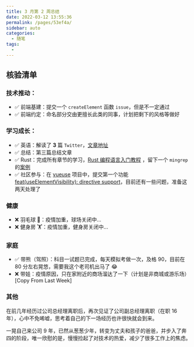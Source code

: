 ```yaml
---
title: 3 月第 2 周总结
date: 2022-03-12 13:55:36
permalink: /pages/53ef4a/
sidebar: auto
categories:
  - 随笔
tags:
  -
---
```


## 核验清单

### 技术推动：

- ✅ 前端基建：提交一个 `createElement` 函数 `issue`，但是不一定通过
- ✅ 前端约定：命名部分交由更擅长此类的同事，计划把剩下的风格等做好

### 学习成长：

- ✅ 英语：解读了 **3** 篇 `Twitter`，[文章地址](https://allenyu0118.github.io/categories/?category=English)
- ✅ 总结：第三篇总结文章
- ✅ Rust：完成所有章节的学习，[Rust 编程语言入门教程](https://www.bilibili.com/video/BV1hp4y1k7SV?p=1) ，留下一个 `mingrep` 的[案例](https://github.com/AllenYu0118/minigrep)
- ✅ 社区参与：在 [vueuse](https://github.com/vueuse/vueuse) 项目中，提交第一个功能 [feat(useElementVisibility): directive support](https://github.com/vueuse/vueuse/pull/1377)，目前还有一些问题，准备这两天处理了

### 健康

- ❌ 羽毛球 🏸：疫情加重，球场关闭中...
- ❌ 健身房 🏋️：疫情加重，健身房关闭中...

### 家庭

- ✅ 带熊（驾照）：科目一试题已完成，每天模拟考做一次，及格 90，目前在 80 分左右晃悠，需要我这个老司机出马了 😂
- ❌ 带娃：疫情原因，只在家附近的商场溜达了一下（计划是非商城或游乐场）[Copy From Last Week]

### 其他

在前几年经历过公司总经理离职后，再次见证了公司副总经理离职（在职 16 年），心中不免唏嘘，思考着自己的下一场经历也许很快就会到来。

一晃自己来公司 9 年，已然从葱葱少年，转变为丈夫和孩子的爸爸，并步入了奔四的阶段，唯一欣慰的是，慢慢捡起了对技术的热爱，减少了很多工作上的焦虑。
